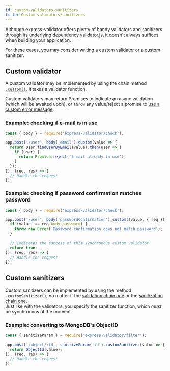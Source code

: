 ```yaml
---
id: custom-validators-sanitizers
title: Custom validators/sanitizers
---
```


Although express-validator offers plenty of handy validators and sanitizers through its underlying
dependency [validator.js](https://github.com/chriso/validator.js), it doesn't always suffices when
building your application.

For these cases, you may consider writing a custom validator or a custom sanitizer.

## Custom validator
A custom validator may be implemented by using the chain method [`.custom()`](api-validation-chain.md#customvalidator).
It takes a validator function.

Custom validators may return Promises to indicate an async validation (which will be awaited upon),
or `throw` any value/reject a promise to [use a custom error message](feature-error-messages.md#custom-validator-level).

### Example: checking if e-mail is in use
```js
const { body } = require('express-validator/check');

app.post('/user', body('email').custom(value => {
  return User.findUserByEmail(value).then(user => {
    if (user) {
      return Promise.reject('E-mail already in use');
    }
  });
}), (req, res) => {
  // Handle the request
});
```

### Example: checking if password confirmation matches password
```js
const { body } = require('express-validator/check');

app.post('/user', body('passwordConfirmation').custom((value, { req }) => {
  if (value !== req.body.password) {
    throw new Error('Password confirmation does not match password');
  }
  
  // Indicates the success of this synchronous custom validator
  return true;
}), (req, res) => {
  // Handle the request
});
```

## Custom sanitizers
Custom sanitizers can be implemented by using the method `.customSanitizer()`, no matter if
the [validation chain one](api-validation-chain.md#customsanitizersanitizer) or
the [sanitization chain one](api-sanitization-chain.md#customsanitizersanitizer).  
Just like with the validators, you specify the sanitizer function, which _must_ be synchronous at the
moment.

### Example: converting to MongoDB's ObjectID
```js
const { sanitizeParam } = require('express-validator/filter');

app.post('/object/:id', sanitizeParam('id').customSanitizer(value => {
  return ObjectId(value);
}), (req, res) => {
  // Handle the request
});
```
